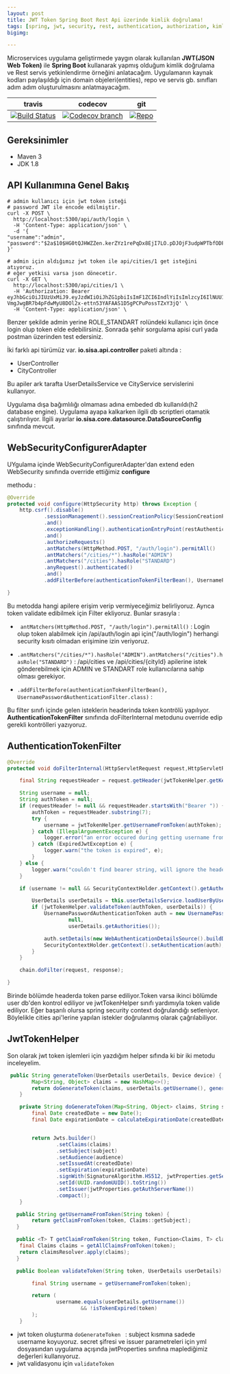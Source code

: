 ```yaml
---
layout: post
title: JWT Token Spring Boot Rest Api üzerinde kimlik doğrulama!
tags: [spring, jwt, security, rest, authentication, authorization, kimlik dogrulama]
bigimg:

---
```


Microservices uygulama geliştirmede yaygın olarak kullanılan **JWT(JSON Web Token)** ile **Spring Boot** kullanarak yapmış olduğum kimlik doğrulama ve Rest servis yetkinlendirme örneğini anlatacağım. Uygulamanın kaynak kodları paylaşıldığı için
domain objeleri(entities), repo ve servis  gb. sınıfları adım adım oluşturulmasını anlatmayacağım.

travis | codecov | git
------ | ------- | ---
[![Build Status](https://travis-ci.org/sisa/spring-security-with-jwt.svg?branch=master)](https://travis-ci.org/sisa) | [![Codecov branch](https://codecov.io/gh/sisa/spring-security-with-jwt/branch/master/graphs/badge.svg)](https://codecov.io/gh/sisa/spring-security-with-jwt) | [![Repo](https://sisa.github.io//img/GitHub-Mark-32px.png)](https://github.com/sisa/spring-security-with-jwt)

## Gereksinimler    

   + Maven 3
   + JDK 1.8    

## API Kullanımına Genel Bakış

```curl
# admin kullanıcı için jwt token isteği
# password JWT ile encode edilmiştir.
curl -X POST \
  http://localhost:5300/api/auth/login \
  -H 'Content-Type: application/json' \
  -d '{
"username":"admin",
"password":"$2a$10$HG0tQJHWZZen.kerZYz1rePqDx8EjI7LO.pDJOjF3udpWPTbfODF2"
}'

# admin için aldığımız jwt token ile api/cities/1 get isteğini atıyoruz.
# eğer yetkisi varsa json dönecetir.
curl -X GET \
  http://localhost:5300/api/cities/1 \
  -H 'Authorization: Bearer eyJhbGciOiJIUzUxMiJ9.eyJzdWIiOiJhZG1pbiIsImF1ZCI6IndlYiIsImlzcyI6IlNUU19BdXRoX1NlcnZlciIsImV4cCI6MTUxMzc1NjIzOCwiaWF0IjoxNTEzNzU2MTQ4LCJqdGkiOiI3NGM4MjRlMC02ZTgzLTQ4MWItOGEzMS1hYTA1YmRlMjdmNjQifQ.XXqB7E0tHyJJOg2fErsjUSZcq3W2Z-VmgJwgBR7b4pFdwMyU8DOl2x-ettn53YAFAAS1D5gPCPuPossTZxY3jQ' \
  -H 'Content-Type: application/json' \
```

Benzer şekilde admin yerine ROLE_STANDART rolündeki kullanıcı için önce login olup token elde edebilirsiniz. Sonrada şehir sorgulama apisi curl yada postman üzerinden test edersiniz.

İki farklı api türümüz var. **io.sisa.api.controller** paketi altında :
+ UserController
+ CityController

Bu apiler ark tarafta UserDetailsService ve CityService servislerini kullanıyor.

Uygulama dışa bağımlılığı olmaması adına embeded db kullanıldı(h2 database engine).
Uygulama ayapa kalkarken ilgili db scriptleri otamatik çalıştırılıyor.
İlgili ayarlar **io.sisa.core.datasource.DataSourceConfig** sınıfında mevcut.

## WebSecurityConfigurerAdapter  

UYgulama içinde WebSecurityConfigurerAdapter'dan extend eden WebSecurity sınıfında override ettiğimiz **configure**

methodu :

```java
@Override
protected void configure(HttpSecurity http) throws Exception {
	http.csrf().disable()
			.sessionManagement().sessionCreationPolicy(SessionCreationPolicy.STATELESS)
			.and()
			.exceptionHandling().authenticationEntryPoint(restAuthenticationEntryPoint)
			.and()
			.authorizeRequests()
			.antMatchers(HttpMethod.POST, "/auth/login").permitAll()
			.antMatchers("/cities/*").hasRole("ADMIN")
			.antMatchers("/cities").hasRole("STANDARD")
			.anyRequest().authenticated()
			.and()
			.addFilterBefore(authenticationTokenFilterBean(), UsernamePasswordAuthenticationFilter.class);

}
```
Bu metodda hangi apilere erişim verip vermiyeceğimiz belirliyoruz. Ayrıca token validate edibilmek için Filter ekliyoruz.
Bunlar sırasıyla :
+ ``` antMatchers(HttpMethod.POST, "/auth/login").permitAll()``` :
Login olup token alabilmek için /api/auth/login  api için("/auth/login") herhangi security kısıtı olmadan erişimine izin veriyoruz.

+ ``` .antMatchers("/cities/*").hasRole("ADMIN").antMatchers("/cities").hasRole("STANDARD") ``` :
/api/cities ve /api/cities/{cityId}  apilerine istek gönderebilmek için ADMIN ve STANDART role kullanıcılarına sahip olması gerekiyor.

+ ``` .addFilterBefore(authenticationTokenFilterBean(), UsernamePasswordAuthenticationFilter.class) ``` :

Bu filter sınıfı içinde gelen isteklerin headerinda token kontrölü yapılıyor. **AuthenticationTokenFilter** sınıfında doFilterInternal metodunu override edip gerekli kontrölleri yazıyoruz.

## AuthenticationTokenFilter

```java
@Override
protected void doFilterInternal(HttpServletRequest request,HttpServletResponse response,FilterChain chain) throws IOException, ServletException {

	final String requestHeader = request.getHeader(jwtTokenHelper.getKeyFromProperties(JwtProperties::getHeader));

	String username = null;
	String authToken = null;
	if (requestHeader != null && requestHeader.startsWith("Bearer ")) {
		authToken = requestHeader.substring(7);
		try {
			username = jwtTokenHelper.getUsernameFromToken(authToken);
		} catch (IllegalArgumentException e) {
			logger.error("an error occured during getting username from token", e);
		} catch (ExpiredJwtException e) {
			logger.warn("the token is expired", e);
		}
	} else {
		logger.warn("couldn't find bearer string, will ignore the header");
	}

	if (username != null && SecurityContextHolder.getContext().getAuthentication() == null) {

		UserDetails userDetails = this.userDetailsService.loadUserByUsername(username);
		if (jwtTokenHelper.validateToken(authToken, userDetails)) {
			UsernamePasswordAuthenticationToken auth = new UsernamePasswordAuthenticationToken(userDetails,
					null,
					userDetails.getAuthorities());

			auth.setDetails(new WebAuthenticationDetailsSource().buildDetails(request));
			SecurityContextHolder.getContext().setAuthentication(auth);
		}
	}

	chain.doFilter(request, response);

}
```

Birinde bölümde headerda token parse ediliyor.Token varsa ikinci bölümde user db'den kontrol ediliyor ve jwtTokenHelper sınıfı yardımıyla token valide ediliyor. Eğer başarılı olursa spring security context doğrulandığı setleniyor. Böylelikle cities api'lerine yapılan istekler doğrulanmış olarak çağrılabiliyor.

## JwtTokenHelper

Son olarak jwt token işlemleri için yazdığım helper sıfında ki bir iki metodu inceleyelim.

```java
 public String generateToken(UserDetails userDetails, Device device) {
        Map<String, Object> claims = new HashMap<>();
        return doGenerateToken(claims, userDetails.getUsername(), generateAudience(device));
    }

    private String doGenerateToken(Map<String, Object> claims, String subject, String audience) {
        final Date createdDate = new Date();
        final Date expirationDate = calculateExpirationDate(createdDate);


        return Jwts.builder()
                .setClaims(claims)
                .setSubject(subject)
                .setAudience(audience)
                .setIssuedAt(createdDate)
                .setExpiration(expirationDate)
                .signWith(SignatureAlgorithm.HS512, jwtProperties.getSecret())
                .setId(UUID.randomUUID().toString())
                .setIssuer(jwtProperties.getAuthServerName())
                .compact();
    }

   public String getUsernameFromToken(String token) {
        return getClaimFromToken(token, Claims::getSubject);
   }

   public <T> T getClaimFromToken(String token, Function<Claims, T> claimsResolver) {
	final Claims claims = getAllClaimsFromToken(token);
	return claimsResolver.apply(claims);
   }

   public Boolean validateToken(String token, UserDetails userDetails) {

        final String username = getUsernameFromToken(token);

        return (
                username.equals(userDetails.getUsername())
                        && !isTokenExpired(token)
        );
    }
```

+ jwt token oluşturma ```doGenerateToken ``` : subject kısmına sadede username koyuyoruz. secret şifresi ve issuer parametreleri için yml dosyasından uygulama açışında jwtProperties sınıfına maplediğimiz değerleri kullanıyoruz.
+ jwt validasyonu için ``` validateToken ```
